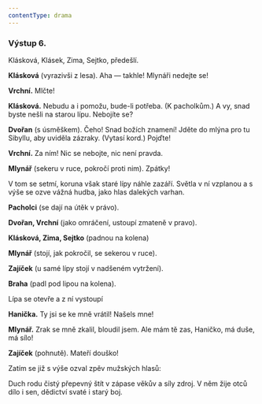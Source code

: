 ```yaml
---
contentType: drama
---
```


### Výstup 6.

Klásková, Klásek, Zima, Sejtko, předešlí.

**Klásková** (vyrazivši z lesa). Aha — takhle! Mlynáři nedejte se!

**Vrchní.** Mlčte!

**Klásková.** Nebudu a i pomožu, bude-li potřeba. (K pacholkům.) A vy, snad byste nešli na starou lípu. Nebojíte se?

**Dvořan** (s úsměškem). Čeho! Snad božích znamení! Jděte do mlýna pro tu Sibyllu, aby uviděla zázraky. (Vytasí kord.) Pojďte!

**Vrchní.** Za ním! Nic se nebojte, nic není pravda.

**Mlynář** (sekeru v ruce, pokročí proti nim). Zpátky!

V tom se setmí, koruna však staré lípy náhle zazáří. Světla v ní vzplanou a s výše se ozve vážná hudba, jako hlas dalekých varhan.

**Pacholci** (se dají na útěk v právo). 

**Dvořan, Vrchní** (jako omráčení, ustoupí zmateně v pravo). 

**Klásková, Zima, Sejtko** (padnou na kolena)

**Mlynář** (stojí, jak pokročil, se sekerou v ruce). 

**Zajíček** (u samé lípy stojí v nadšeném vytržení). 

**Braha** (padl pod lipou na kolena).

Lípa se otevře a z ní vystoupí

**Hanička.** Ty jsi se ke mně vrátil! Našels mne! 

**Mlynář.** Zrak se mně zkalil, bloudil jsem. Ale mám tě zas, Haničko, má duše, má sílo!

**Zajíček** (pohnutě). Mateří douško!

Zatím se již s výše ozval zpěv mužských hlasů:

Duch rodu čistý přepevný štít v zápase věkův a síly zdroj. V něm žije otců dílo i sen, dědictví svaté i starý boj.
